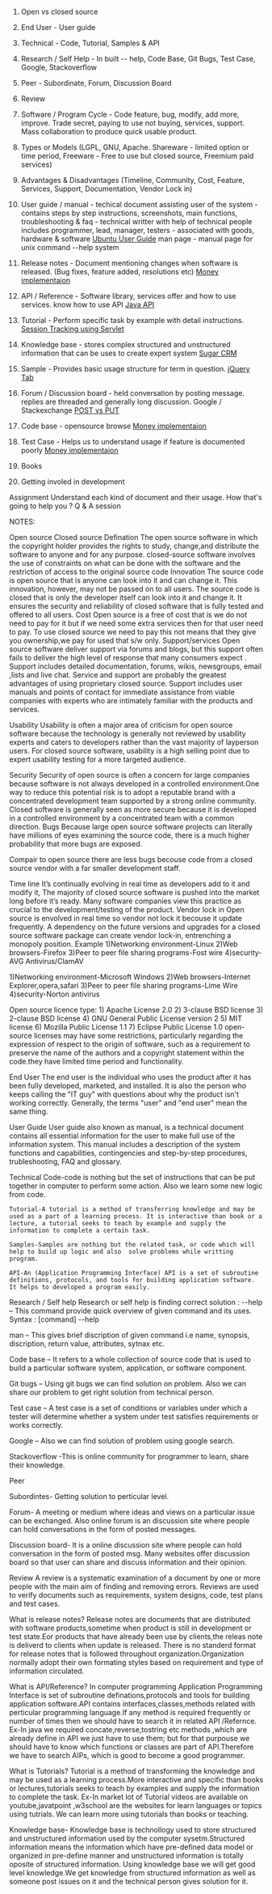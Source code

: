1. Open vs closed source
2. End User - User guide
3. Technical - Code, Tutorial, Samples & API
4. Research / Self Help - In built -- help, Code Base, Git Bugs, Test Case, Google, Stackoverflow
5. Peer - Subordinate, Forum, Discussion Board
6. Review


1. Software / Program Cycle - Code feature, bug, modify, add more, improve. Trade secret, paying to use not buying, 
services, support. Mass collaboration to produce quick usable product.

2. Types or Models (LGPL, GNU, Apache. Shareware - limited option or time period, 
                          Freeware - Free to use but closed source, Freemium paid services)
3. Advantages & Disadvantages (Timeline, Community, Cost, Feature, Services, Support, Documentation, Vendor Lock in)

4. User guide / manual - techical document assisting user of the system - contains steps by step instructions, screenshots, main functions, troubleshooting & faq - technical writter with help of technical people includes programmer, lead, manager, testers - associated with goods, hardware & software [Ubuntu User Guide](https://help.ubuntu.com/stable/ubuntu-help/)
man page - manual page for unix command
--help system

5. Release notes - Document mentioning changes when software is released. (Bug fixes, feature added, resolutions etc) [Money implementaion](https://github.com/JodaOrg/joda-money)

6. API / Reference - Software library, services offer and how to use services. know how to use API [Java API](https://docs.oracle.com/javase/8/docs/api/index.html)

7. Tutorial - Perform specific task by example with detail instructions. [Session Tracking using Servlet](http://www.studytonight.com/servlet/httpsession.php)

8. Knowledge base - stores complex structured and unstructured information that can be uses to create expert system [Sugar CRM](http://support.sugarcrm.com/Knowledge_Base/)

10. Sample - Provides basic usage structure for term in question. [jQuery Tab](https://jqueryui.com/tabs/)

11. Forum / Discussion board - held conversation by posting message. replies are threaded and generally long discussion. Google / Stackexchange [POST vs PUT](http://stackoverflow.com/questions/630453/put-vs-post-in-rest?rq=1)

12. Code base - opensource browse [Money implementaion](https://github.com/JodaOrg/joda-money)

13. Test Case - Helps us to understand usage if feature is documented poorly [Money implementaion](https://github.com/JodaOrg/joda-money)

14. Books 

15. Getting involed in development

Assignment 
Understand each kind of document and their usage. How that's going to help you ?
Q & A session


NOTES:


Open source
Closed source
Defination
The open source software in which the copyright holder provides the rights to study, change,and distribute the software to anyone and for any purpose.
closed-source software involves the use of constraints on what can be done with the 	software and the restriction of access to the original source code
Innovation
The source code is open source that is anyone can look into it and can change it.
This innovation, however, may not be passed on to all users. 
The source code is closed that is only the developer itself can look into it and change it.
It ensures the security and reliability of closed software that is fully tested and offered to all users.
Cost
Open source is a free of cost that is we do not need to pay for it but if we need some extra services then for that user need to pay.
To use closed source we need to pay this not means that they give you ownership,we pay for used that s/w only.
Support/services
Open source software deliver support via forums and blogs, but this support often 	fails to deliver the high level of response that many consumers expect .
Support includes detailed documentation, forums, wikis, newsgroups, email ,lists and live chat. 
Service and support are probably the greatest advantages of using proprietary closed source.
Support includes user manuals and points of contact for immediate assistance from viable companies with experts who are intimately familiar with the products and services.

Usability
Usability is often a major area of criticism for open source software because the 	 technology is generally not reviewed by usability experts and caters to developers rather than the vast majority of layperson users.
For closed source software, usability is a high selling point due to expert 	usability testing for a more targeted audience.

Security
Security of open source is often a concern for large companies because software is not always developed in a controlled environment.One way to reduce this potential risk is to adopt a reputable brand with a concentrated development team supported by a strong online community.
Closed software is generally seen as more secure because it is developed in a controlled environment by a concentrated team with a common 	direction. 
Bugs
Because large open source software projects can literally have millions of eyes examining the source code, there is a much higher probability that more bugs are exposed.

 Compair to open source  there are less bugs becouse code from a closed source vendor with a far smaller development staff.  

Time line
It’s continually evolving in real time as developers add to it and modify it,
The majority of closed source software is pushed into the market long before it’s ready. Many software companies view this practice as crucial to the development/testing of the product.
Vendor lock in
Open source is envolved in real time so vendor not lock it becouse it update frequently.
A dependency on the future versions and upgrades for a closed source software package can create vendor lock-in, entrenching a monopoly position. 
Example
1)Networking environment-Linux
2)Web browsers-Firefox
3)Peer to peer file sharing programs-Fost wire
4)security-AVG      Antivirus/ClamAV

1)Networking environment-Microsoft Windows
2)Web browsers-Internet Explorer,opera,safari
3)Peer to peer file sharing programs-Lime Wire
4)security-Norton antivirus



Open source licence type:
		1)    Apache License 2.0
		2)    3-clause BSD license
		3)    2-clause BSD license
		4)    GNU General Public License version 2
            	5)    MIT license
		6)    Mozilla Public License 1.1
		7)    Eclipse Public License 1.0
open-source licenses may have some restrictions, particularly regarding the expression of respect to the origin of software, such as a requirement to preserve the name of the authors and a copyright statement within the code.they have limited time period and functionality.

End User
	The end user is the individual who uses the product after it has been fully developed, marketed, and installed. It is also the person who keeps calling the "IT guy" with questions about why the product isn't working correctly. Generally, the terms "user" and "end user" mean the same thing.

User Guide
	User guide also known as manual, is a technical document contains all essential information for the user to make full use of the information system.  This manual includes a description of the system functions and capabilities, contingencies and step-by-step procedures, trubleshooting, FAQ and glossary.

Technical
	Code-code is nothing but the set of instructions that can be put together in computer to perform some action. Also we learn some new logic from code.
	
	Tutorial-A tutorial is a method of transferring knowledge and may be used as a part of a learning process. It is interactive than book or a lecture, a tutorial seeks to teach by example and supply the information to complete a certain task.

	Samples-Samples are nothing but the related task, or code which will help to build up logic and also  solve problems while writting program. 

	API-An (Application Programming Interface) API is a set of subroutine definitions, protocols, and tools for building application software. It helps to developed a program easily.

Research / Self help
	Research or self help is finding correct solution :
--help – This command provide quick overview of given command and its uses.
Syntax : [command] --help  

man – This gives brief discription of given command i.e name, synopsis, discription, return value, attributes, sytnax etc.

Code base – It refers to a whole collection of source code that is used to build a particular software system, application, or software component.

Git bugs – Using git bugs we can find solution on problem. Also we can share our problem to get right solution from technical person.

Test case – A test case is a set of conditions or variables under which a tester will determine whether a system under test satisfies requirements or works correctly. 

Google –  Also we can find solution of problem using google search.

Stackoverflow -This is online community for programmer to learn, share their knowledge.

Peer

Subordintes- 
	Getting solution to perticular level.

Forum-
	A meeting or medium where ideas and views on a particular issue can be exchanged. Also online forum is an discussion site where people can hold conversations in the form of posted messages.

Discussion board-
	It is a online discussion site where people can hold conversation in the form of posted msg. Many websites offer discussion board so that user can share and discuss information and their opinion.

Review
	A review is a systematic examination of a document by one or more people with the main aim of finding and removing errors. Reviews are used to verify documents such as requirements, system designs, code, test plans and test cases.


What is release notes?
Release notes are documents that are distributed with software products,sometime when product is still in development or test state.Eor products that have already been use by clients,the releas note is  deliverd to clients when update is released.
	There is no standerd format for release notes that is followed throughout organization.Organization normally adopt their own formating styles based on requirement and type of information circulated.

What is API/Reference?
In computer programming Application Programming Interface is set of subroutine definations,protocols and tools for building application software.API contains interfaces,classes,methods related with perticular programming language.If any method is required frequently or number of times then we should have to search it in related API /Refernce.
Ex-In java  we required concate,reverse,tostring etc methods ,which are already define in API we just have to use them; but for that purpouse we should have to know which functions or classes are part of API.Therefore we have to search AIPs, which is good to become a good programmer.

What is Tutorials? 
Tutorial is a method of transforming the knowledge and may be used as a learning process.More interactive and specific than books or lectures,tutorials seeks to teach by examples and supply the information to complete the task.
Ex-In market lot of Tutorial videos are available on youtube,javatpoint ,w3school are the websites for learn languages or topics using tutrials.
We can learn more using tutorials than books or teaching.

Knowledge base-
	Knowledge base is technollogy used to store structured and unstructured information used by the computer sysetm.Structured information means the information which have pre-defined data model or organized in pre-define manner and unstructured information is totally oposite of structured information.
	Using knowledge base we will get good level knowledge.We get knowledge from structured information as well as someone post issues on it and the technical person gives solution for it.

